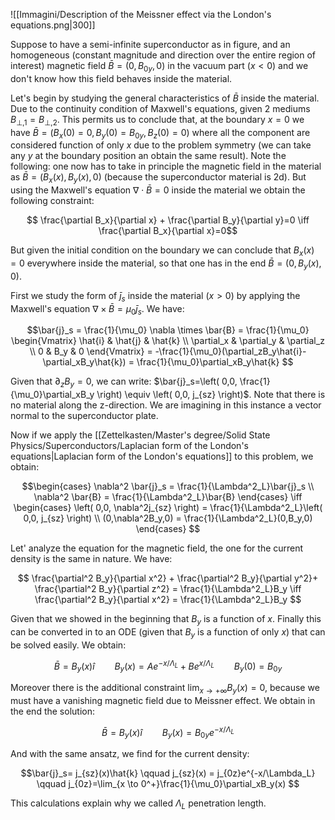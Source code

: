
![[Immagini/Description of the Meissner effect via the London's equations.png|300]]

Suppose to have a semi-infinite superconductor as in figure, and an homogeneous (constant magnitude and direction over the entire region of interest) magnetic field $\bar{B}=(0,B_{0y},0)$ in the vacuum part ($x<0$) and we don't know how this field behaves inside the material.

Let's begin by studying the general characteristics of $\bar{B}$ inside the material.
Due to the continuity condition of Maxwell's equations, given 2 mediums $B_{\perp,1}=B_{\perp,2}$.
This permits us to conclude that, at the boundary $x=0$ we have $\bar{B}=(B_x(0)=0,B_y(0)=B_{0y},B_z(0)=0)$ where all the component are considered function of only $x$ due to the problem symmetry (we can take any $y$ at the boundary position an obtain the same result). 
Note the following: one now has to take in principle the magnetic field in the material as $\bar{B}=(B_x(x),B_y(x),0)$ (because the superconductor material is 2d).
But using the Maxwell's equation $\nabla \cdot \bar{B}=0$ inside the material we obtain the following constraint:

$$ \frac{\partial B_x}{\partial x} + \frac{\partial B_y}{\partial y}=0 \iff \frac{\partial B_x}{\partial x}=0$$

But given the initial condition on the boundary we can conclude that  $B_x(x)=0$ everywhere inside the material, so that one has in the end  $\bar{B}=(0,B_y(x),0)$.

First we study the form of $\bar{j}_s$ inside the material $(x>0)$ by applying the Maxwell's equation $\nabla \times \bar{B} = \mu_0\bar{j}_s$. We have:

$$\bar{j}_s = \frac{1}{\mu_0} \nabla \times \bar{B} = 
\frac{1}{\mu_0} 
\begin{Vmatrix} 
\hat{i} & \hat{j} & \hat{k}  \\
\partial_x & \partial_y & \partial_z \\
0 & B_y & 0
\end{Vmatrix} = -\frac{1}{\mu_0}(\partial_zB_y\hat{i}-\partial_xB_y\hat{k}) = \frac{1}{\mu_0}\partial_xB_y\hat{k}   $$

Given that $\partial_zB_y=0$, we can write: $\bar{j}_s=\left( 0,0,  \frac{1}{\mu_0}\partial_xB_y \right) \equiv \left( 0,0, j_{sz} \right)$.
Note that there is no material along the z-direction. We are imagining in this instance a vector normal to the superconductor plate.

Now if we apply the [[Zettelkasten/Master's degree/Solid State Physics/Superconductors/Laplacian form of the London's equations|Laplacian form of the London's equations]] to this problem, we obtain:


$$\begin{cases}
\nabla^2 \bar{j}_s  = \frac{1}{\Lambda^2_L}\bar{j}_s \\
\nabla^2 \bar{B}  = \frac{1}{\Lambda^2_L}\bar{B}
\end{cases}
\iff
\begin{cases}
\left( 0,0, \nabla^2j_{sz} \right)  = \frac{1}{\Lambda^2_L}\left( 0,0, j_{sz} \right) \\
(0,\nabla^2B_y,0)  = \frac{1}{\Lambda^2_L}(0,B_y,0)
\end{cases}
$$

Let' analyze the equation for the magnetic field, the one for the current density is the same in nature.
We have:

$$ \frac{\partial^2 B_y}{\partial x^2} + \frac{\partial^2 B_y}{\partial y^2}+ \frac{\partial^2 B_y}{\partial z^2}  = \frac{1}{\Lambda^2_L}B_y \iff \frac{\partial^2 B_y}{\partial x^2}   = \frac{1}{\Lambda^2_L}B_y $$

Given that we showed in the beginning that $B_y$ is a function of $x$.
Finally this can be converted in to an ODE (given that $B_y$ is a function of only $x$) that can be solved easily.
We obtain:

$$\bar{B}= B_y(x)\hat{i} \qquad B_y(x) = Ae^{-x/\Lambda_L} + Be^{x/\Lambda_L} \qquad B_y(0)=B_{0y} $$

Moreover there is the additional constraint $\lim_{x \to +\infty} B_y(x) = 0$, because we must have a vanishing magnetic field due to Meissner effect.
We obtain in the end the solution:

$$\bar{B}= B_y(x)\hat{i} \qquad B_y(x) = B_{0y}e^{-x/\Lambda_L} $$

And with the same ansatz, we find for the current density:

$$\bar{j}_s= j_{sz}(x)\hat{k} \qquad j_{sz}(x) = j_{0z}e^{-x/\Lambda_L} \qquad j_{0z}=\lim_{x \to 0^+}\frac{1}{\mu_0}\partial_xB_y(x) $$

This calculations explain why we called $\Lambda_L$ penetration length.